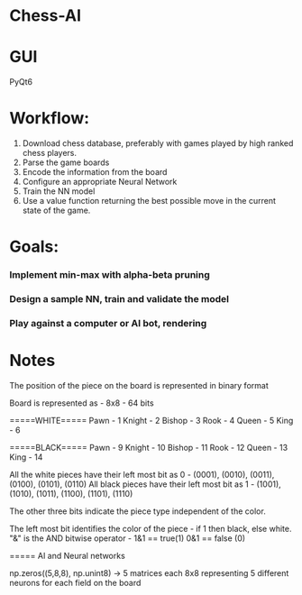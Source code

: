 # Chess-AI

# GUI

PyQt6

# Workflow:

1. Download chess database, preferably with games played by high ranked chess players.
2. Parse the game boards
3. Encode the information from the board
4. Configure an appropriate Neural Network
5. Train the NN model
6. Use a value function returning the best possible move in the current state of the game.

# Goals:

### Implement min-max with alpha-beta pruning
### Design a sample NN, train and validate the model
### Play against a computer or AI bot, rendering

# Notes
The position of the piece on the board is represented in binary format

Board is represented as - 8x8 - 64 bits

=====WHITE=====
Pawn - 1
Knight - 2
Bishop - 3
Rook - 4
Queen - 5
King - 6

=====BLACK=====
Pawn - 9
Knight - 10
Bishop - 11
Rook - 12
Queen - 13
King - 14

All the white pieces have their left most bit as 0 - (0001), (0010), (0011), (0100), (0101), (0110)
All black pieces have their left most bit as 1 - (1001), (1010), (1011), (1100), (1101), (1110)

The other three bits indicate the piece type independent of the color.

The left most bit identifies the color of the piece - if 1 then black, else white. "&" is the AND bitwise operator - 1&1 == true(1) 0&1 == false (0)

===== AI and Neural networks

np.zeros((5,8,8), np.unint8) -> 5 matrices each 8x8 representing 5 different neurons for each field on the board
